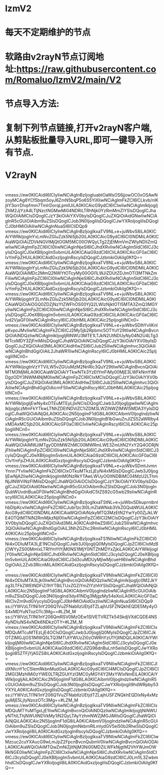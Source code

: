 # lzmV2

# 每天不定期维护的节点  

# 软路由v2rayN节点订阅地址:https://raw.githubusercontent.com/Romaluo/lzmV2/main/V2
#
# 节点导入方法:
# 复制下列节点链接,打开v2rayN客户端,从剪贴板批量导入URL,即可一键导入所有节点.
#
# V2rayN
#
vmess://ew0KICAidiI6ICIyIiwNCiAgInBzIjogIuabtOaWsOS6jjowOC0xOSAwNzoyMCAg6YCf5bqm5oyJ6ZmN5bqP5o6S5YiXIiwNCiAgImFkZCI6ICLkvb/nlKjliY3orrDlvpfmm7TmlrDorqLpmIUiLA0KICAicG9ydCI6ICIwIiwNCiAgImlkIjogIjZhM2JjYzA4LTljNzctNGMwMi04NDRiLTRhNjk0YzRmMmZlYSIsDQogICJhaWQiOiAiMCIsDQogICJzY3kiOiAiYXV0byIsDQogICJuZXQiOiAidGNwIiwNCiAgInR5cGUiOiAibm9uZSIsDQogICJob3N0IjogIiIsDQogICJwYXRoIjogIiIsDQogICJ0bHMiOiAiIiwNCiAgInNuaSI6ICIiDQp9
vmess://ew0KICAidiI6ICIyIiwNCiAgInBzIjogIkxaTV9NL+e+juWbvS8iLA0KICAiYWRkIjogInYxLmNvZGluZzk5Ni5jb20iLA0KICAicG9ydCI6ICI0NDMiLA0KICAiaWQiOiAiZDVkNGVlMjQtOGM5MC00OWQyLTg2ZjEtMmVmZWIyNDliZmQwIiwNCiAgImFpZCI6ICI0IiwNCiAgInNjeSI6ICJhdXRvIiwNCiAgIm5ldCI6ICJ3cyIsDQogICJ0eXBlIjogIm5vbmUiLA0KICAiaG9zdCI6ICIiLA0KICAicGF0aCI6ICIvYmFpZHUiLA0KICAidGxzIjogInRscyIsDQogICJzbmkiOiAiIg0KfQ==
vmess://ew0KICAidiI6ICIyIiwNCiAgInBzIjogIkxaTV9NL+e+juWbvS8iLA0KICAiYWRkIjogInYyLmNvZGluZzk5Ni5jb20iLA0KICAicG9ydCI6ICI0NDMiLA0KICAiaWQiOiAiMDc2MmQ2NWYtOTcyMy00OGI1LWJiZDUtZDJmOTI3MTNkZmFiIiwNCiAgImFpZCI6ICI0IiwNCiAgInNjeSI6ICJhdXRvIiwNCiAgIm5ldCI6ICJ3cyIsDQogICJ0eXBlIjogIm5vbmUiLA0KICAiaG9zdCI6ICIiLA0KICAicGF0aCI6ICIvYmFpZHUiLA0KICAidGxzIjogInRscyIsDQogICJzbmkiOiAiIg0KfQ==
vmess://ew0KICAidiI6ICIyIiwNCiAgInBzIjogIkxaTV9NL+e+juWbvS8iLA0KICAiYWRkIjogInY2LmNvZGluZzk5Ni5jb20iLA0KICAicG9ydCI6ICI0NDMiLA0KICAiaWQiOiAiOGQ0ZDZjNzYtZWFhOS00YjQ2LWIzNjktOTI5MTA3ZmQ3MGYyIiwNCiAgImFpZCI6ICI0IiwNCiAgInNjeSI6ICJhdXRvIiwNCiAgIm5ldCI6ICJ3cyIsDQogICJ0eXBlIjogIm5vbmUiLA0KICAiaG9zdCI6ICIiLA0KICAicGF0aCI6ICIvd2VjaGF0IiwNCiAgInRscyI6ICJ0bHMiLA0KICAic25pIjogIiINCn0=
vmess://ew0KICAidiI6ICIyIiwNCiAgInBzIjogIkxaTV9NL+e+juWbvSDlhYvliKnlpKvpoJMvIiwNCiAgImFkZCI6ICJ2My5jb2Rpbmc5OTYuY29tIiwNCiAgInBvcnQiOiAiNDQzIiwNCiAgImlkIjogIjRlNWU3MTE1LTJkN2UtNDUyNy04N2U4LTg3MTcxMDY3ZjFmMiIsDQogICJhaWQiOiAiNCIsDQogICJzY3kiOiAiYXV0byIsDQogICJuZXQiOiAid3MiLA0KICAidHlwZSI6ICJub25lIiwNCiAgImhvc3QiOiAiIiwNCiAgInBhdGgiOiAiL2JhaWR1IiwNCiAgInRscyI6ICJ0bHMiLA0KICAic25pIjogIiINCn0=
vmess://ew0KICAidiI6ICIyIiwNCiAgInBzIjogIkxaTV9NL+e+juWbvS8iLA0KICAiYWRkIjogInVzYTViLW5vZGUuMzM2NnRlc3QuY29tIiwNCiAgInBvcnQiOiAiMTM3MjMiLA0KICAiaWQiOiAiYTkwNTk3YzEtYmFiMy00MjE3LWFkNmYtMDgzODY3NWM4NjM0IiwNCiAgImFpZCI6ICIxMCIsDQogICJzY3kiOiAiYXV0byIsDQogICJuZXQiOiAid3MiLA0KICAidHlwZSI6ICJub25lIiwNCiAgImhvc3QiOiAiIiwNCiAgInBhdGgiOiAicmF5IiwNCiAgInRscyI6ICJ0bHMiLA0KICAic25pIjogIiINCn0=
vmess://ew0KICAidiI6ICIyIiwNCiAgInBzIjogIkxaTV9NL+e+juWbvS8iLA0KICAiYWRkIjogIjEwNy4xOTEuMTEyLjIxNCIsDQogICJwb3J0IjogIjgwIiwNCiAgImlkIjogIjczMmFkYTkwLTNhZDEtNDViZC1iZDM3LWZiNWZlMWI5MDA3YyIsDQogICJhaWQiOiAiNjQiLA0KICAic2N5IjogImF1dG8iLA0KICAibmV0IjogIndzIiwNCiAgInR5cGUiOiAibm9uZSIsDQogICJob3N0IjogInB1bGwuZnJlZS52aWRlby4xMDAxMC5jb20iLA0KICAicGF0aCI6ICIvIiwNCiAgInRscyI6ICIiLA0KICAic25pIjogIiINCn0=
vmess://ew0KICAidiI6ICIyIiwNCiAgInBzIjogIkxaTV9NL+e+juWbvS8iLA0KICAiYWRkIjogInY1LmNvZGluZzk5Ni5jb20iLA0KICAicG9ydCI6ICI0NDMiLA0KICAiaWQiOiAiMWJiMTgyODItMWZhMC00MWRmLWE3ZmUtN2YxY2Q4ODRjNjFhIiwNCiAgImFpZCI6ICI0IiwNCiAgInNjeSI6ICJhdXRvIiwNCiAgIm5ldCI6ICJ3cyIsDQogICJ0eXBlIjogIm5vbmUiLA0KICAiaG9zdCI6ICIiLA0KICAicGF0aCI6ICIvYmFpZHUiLA0KICAidGxzIjogInRscyIsDQogICJzbmkiOiAiIg0KfQ==
vmess://ew0KICAidiI6ICIyIiwNCiAgInBzIjogIkxaTV9NL+e+juWbvSDmtJvmnYnnn7YvIiwNCiAgImFkZCI6ICIxOTkuMTkzLjEyNi4xMSIsDQogICJwb3J0IjogIjEwNjA2IiwNCiAgImlkIjogImM0NzRkYTAwLWUyOGItNDBiMC04MzU2LThmNjJlNWViNzFlMiIsDQogICJhaWQiOiAiOCIsDQogICJzY3kiOiAiYXV0byIsDQogICJuZXQiOiAidGNwIiwNCiAgInR5cGUiOiAibm9uZSIsDQogICJob3N0IjogInQubWUvdnBuaGF0IiwNCiAgInBhdGgiOiAidC5tZS92cG5wb29sIiwNCiAgInRscyI6ICIiLA0KICAic25pIjogIiINCn0=
vmess://ew0KICAidiI6ICIyIiwNCiAgInBzIjogIkxaTStNL+e+juWbvSDkuprnibnlhbDlpKcvIiwNCiAgImFkZCI6ICJubi1zc3I0LmZlaWNsb3VkZGQubWUiLA0KICAicG9ydCI6ICI0NDMiLA0KICAiaWQiOiAiNzkyMTQ3MzEtN2YwYy00ZjJkLWE4OTQtMTNiN2RmMjkzNjI0IiwNCiAgImFpZCI6ICI2MCIsDQogICJzY3kiOiAiYXV0byIsDQogICJuZXQiOiAid3MiLA0KICAidHlwZSI6ICJub25lIiwNCiAgImhvc3QiOiAiIiwNCiAgInBhdGgiOiAiL3NhZGZhc2RmIiwNCiAgInRscyI6ICJ0bHMiLA0KICAic25pIjogIiINCn0=
vmess://ew0KICAidiI6ICIyIiwNCiAgInBzIjogIkxaTS1NIiwNCiAgImFkZCI6ICI0Ni4xODIuMTA3LjE1NCIsDQogICJwb3J0IjogIjQ0MyIsDQogICJpZCI6ICIxMzBjOWYyZS00MmIxLTRlYmYtYjM0NS1lMjY0NTZhMDYxZjkiLA0KICAiYWlkIjogIjY0IiwNCiAgInNjeSI6ICJhdXRvIiwNCiAgIm5ldCI6ICJ3cyIsDQogICJ0eXBlIjogIm5vbmUiLA0KICAiaG9zdCI6ICJ3d3cuMDUyMjIwMjcueHl6IiwNCiAgInBhdGgiOiAiL2Zvb3RlcnMiLA0KICAidGxzIjogInRscyIsDQogICJzbmkiOiAiIg0KfQ==
vmess://ew0KICAidiI6ICIyIiwNCiAgInBzIjogIkxaTV9NIiwNCiAgImFkZCI6ICI0Ni4xODIuMTA3Ljk0IiwNCiAgInBvcnQiOiAiNDQzIiwNCiAgImlkIjogIjc0M2JkYzg3LTFkZWEtNDFiZi1hYTBiLTUxZGZiYmZlYzhhYSIsDQogICJhaWQiOiAiNjQiLA0KICAic2N5IjogImF1dG8iLA0KICAibmV0IjogIndzIiwNCiAgInR5cGUiOiAibm9uZSIsDQogICJob3N0IjogInd3dy41NDg3MjgzMy54eXoiLA0KICAicGF0aCI6ICIvZm9vdGVycyIsDQogICJ0bHMiOiAidGxzIiwNCiAgInNuaSI6ICIiDQp9
ss://YWVzLTI1Ni1nY206Q1VuZFNabllzUEtjdTZLajhUSFZNQkhEQDE5My4yOS4xMDYuNTozOTc3Mg==#LZM_M
ss://YWVzLTI1Ni1nY206QmRSV0MzOEw1SlVETVRZTk54SkdjVXdCQDE4NS4yNDIuNS4xNDk6NDkzOTY=#LZM_M
vmess://ew0KICAidiI6ICIyIiwNCiAgInBzIjogIkxaTV9NIiwNCiAgImFkZCI6ICIxMDQuMTcuMTEzLjE4OCIsDQogICJwb3J0IjogIjQ0MyIsDQogICJpZCI6ICJkOTZlMGJjOS1lMWQ5LTQ3MTUtYWUzZi0zOWRhYzU1YjllNDQiLA0KICAiYWlkIjogIjM0IiwNCiAgInNjeSI6ICJhdXRvIiwNCiAgIm5ldCI6ICJ3cyIsDQogICJ0eXBlIjogIm5vbmUiLA0KICAiaG9zdCI6ICJlZG96dnBuLnh5eiIsDQogICJwYXRoIjogIi85ZTFjYjA0ZS8iLA0KICAidGxzIjogInRscyIsDQogICJzbmkiOiAiIg0KfQ==
vmess://ew0KICAidiI6ICIyIiwNCiAgInBzIjogIkxaTV9NIiwNCiAgImFkZCI6ICJldXNlcnY1cC5lemRkbnMudGsiLA0KICAicG9ydCI6ICI4MCIsDQogICJpZCI6ICI2MGI3MzhlMi0zYWE0LTRjZGUtYzI3MC0yMGY4Y2MxYWIxNmEiLA0KICAiYWlkIjogIjAiLA0KICAic2N5IjogImF1dG8iLA0KICAibmV0IjogIndzIiwNCiAgInR5cGUiOiAibm9uZSIsDQogICJob3N0IjogIiIsDQogICJwYXRoIjogIi9hdWRpby53YXYiLA0KICAidGxzIjogIiIsDQogICJzbmkiOiAiIg0KfQ==
ss://YWVzLTI1Ni1nY206Q1VuZFNabllzUEtjdTZLajhUSFZNQkhEQDIxNy4xMzguMjE5LjIyNzozOTc3Mg==#LZM_M
vmess://ew0KICAidiI6ICIyIiwNCiAgInBzIjogIkxaTV9NIiwNCiAgImFkZCI6ICIxMDQuMTYuMTgxLjE1IiwNCiAgInBvcnQiOiAiNDQzIiwNCiAgImlkIjogIjNiNWUyNThlLThjNWUtNDVkMy1iN2QyLTAyYzhmNWZjMGJiMiIsDQogICJhaWQiOiAiNjQiLA0KICAic2N5IjogImF1dG8iLA0KICAibmV0IjogIndzIiwNCiAgInR5cGUiOiAibm9uZSIsDQogICJob3N0IjogImNkbmRlLmlydGV5ei50b2RheSIsDQogICJwYXRoIjogIi8iLA0KICAidGxzIjogInRscyIsDQogICJzbmkiOiAiIg0KfQ==
vmess://ew0KICAidiI6ICIyIiwNCiAgInBzIjogIkxaTV9NIiwNCiAgImFkZCI6ICIwMzcuc2cuYXAucG9wLmJpZ2FpcnBvcnQubmV0IiwNCiAgInBvcnQiOiAiODAiLA0KICAiaWQiOiAiMTQwZmNiZjItNjM3Ni00MDZiLWFkNjgtM2VhYWJmOWRkNGE0IiwNCiAgImFpZCI6ICIxIiwNCiAgInNjeSI6ICJhdXRvIiwNCiAgIm5ldCI6ICJ3cyIsDQogICJ0eXBlIjogIm5vbmUiLA0KICAiaG9zdCI6ICJ0Lm1lL3ZwbmhhdCIsDQogICJwYXRoIjogIi8iLA0KICAidGxzIjogIiIsDQogICJzbmkiOiAiIg0KfQ==
